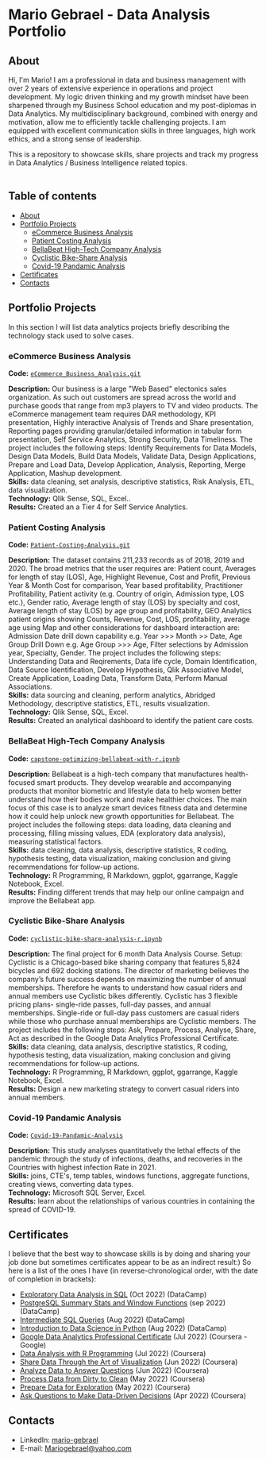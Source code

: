 # Mario Gebrael - Data Analysis Portfolio 

## About

Hi, I'm Mario! I am a professional in data and business management with over 2 years of extensive experience in operations and project development. My logic driven thinking and my growth mindset have been sharpened through my Business School education and my post-diplomas in Data Analytics. My multidisciplinary
background, combined with energy and motivation, allow me to efficiently tackle challenging projects. I am equipped with excellent communication skills in three languages, high work ethics, and a strong sense of leadership. 

This is a repository to showcase skills, share projects and track my progress in Data Analytics / Business Intelligence related topics.  
<br>
  
## Table of contents
- [About](#about)
- [Portfolio Projects](#portfolio-projects)
	+ [eCommerce Business Analysis](#eCommerce-Business-Analysis)
	+ [Patient Costing Analysis](#Patient-Costing-Analysis)
	+ [BellaBeat High-Tech Company Analysis](#bellaBeat-high-tech-company-Analysis)
	+ [Cyclistic Bike-Share Analysis](#cyclistic-bike-share-analysis)
	+ [Covid-19 Pandamic Analysis](#covid-19-pandamic-analysis)
- [Certificates](#certificates)
- [Contacts](#contacts)

## Portfolio Projects
In this section I will list data analytics projects briefly describing the technology stack used to solve cases.

### eCommerce Business Analysis
**Code:** [`eCommerce_Business_Analysis.git`](https://github.com/Mariogebraell/eCommerce_Business_Analysis.git)

**Description:** Our business is a large "Web Based" electonics sales organization. As such out customers are spread across the world and purchase goods that range from mp3 players to TV and video products. The eCommerce management team requires DAR methodology, KPI presentation,  Highly interactive Analysis of Trends and Share presentation, Reporting pages providing granular/detailed information in tabular form presentation,  Self Service Analytics, Strong Security, Data Timeliness.
The project includes the following steps: Identify Requirements for Data Models, Design Data Models, Build Data Models, Validate Data, Design Applications, Prepare and Load Data, Develop Application, Analysis, Reporting, Merge Application, Mashup development.  
**Skills:** data cleaning, set analysis, descriptive statistics, Risk Analysis, ETL, data visualization.  
**Technology:** Qlik Sense, SQL, Excel..  
**Results:** Created an a Tier 4 for Self Service Analytics. 

### Patient Costing Analysis
**Code:** [`Patient-Costing-Analysis.git`](https://github.com/Mariogebraell/Patient-Costing-Analysis.git)

**Description:** The dataset contains 211,233 records as of 2018, 2019 and 2020. The broad metrics that the user requires are: Patient count, Averages for length of stay (LOS), Age, Highlight Revenue, Cost and Profit, Previous Year & Month Cost for comparison, Year based profitability, Practitioner Profitability, Patient activity (e.g. Country of origin, Admission type, LOS etc.), Gender ratio,  Average length of stay (LOS) by specialty and cost, Average length of stay (LOS) by age group and profitability, GEO Analytics patient origins showing Counts, Revenue, Cost, LOS, profitability, average age using Map and other considerations for dashboard interaction are: Admission Date drill down capability e.g. Year >>> Month >> Date, Age Group Drill Down e.g. Age Group >>> Age, Filter selections by Admission year, Specialty, Gender. 
The project includes the following steps: Understanding Data and Reqirements, Data life cycle, Domain Identification, Data Source Identification, Develop Hypothesis, Qlik Associative Model, Create Application, Loading Data, Transform Data, Perform Manual Associations.  
**Skills:**  data sourcing and cleaning, perform analytics, Abridged Methodology, descriptive statistics, ETL, results visualization.  
**Technology:** Qlik Sense, SQL, Excel.  
**Results:** Created an analytical dashboard to identify the patient care costs.  

### BellaBeat High-Tech Company Analysis
**Code:** [`capstone-optimizing-bellabeat-with-r.ipynb`](https://github.com/Mariogebraell/optimizing-bellabeat-with-r.git)

**Description:** Bellabeat is a high-tech company that manufactures health-focused smart products. They develop wearable and accompanying products that monitor biometric and lifestyle data to help women better understand how their bodies work and make healthier choices. The main focus of this case is to analyze smart devices fitness data and determine how it could help unlock new growth opportunities for Bellabeat. 
The project includes the following steps: data loading, data cleaning and processing, filling missing values, EDA (exploratory data analysis), measuring statistical factors.  
**Skills:** data cleaning, data analysis, descriptive statistics, R coding, hypothesis testing, data visualization,  making conclusion and giving recommendations for follow-up actions.  
**Technology:** R Programming, R Markdown, ggplot, ggarrange, Kaggle Notebook, Excel.  
**Results:** Finding different trends that may help our online campaign and improve the Bellabeat app.   

### Cyclistic Bike-Share Analysis 
**Code:** [`cyclistic-bike-share-analysis-r.ipynb`](https://github.com/Mariogebraell/cyclistic-bike-share-analysis.git)

**Description:** The final project for 6 month Data Analysis Course. Setup: Cyclistic is a Chicago-based bike sharing company that features 5,824 bicycles and 692 docking stations. The director of marketing believes the company’s future success depends on maximizing the number of annual memberships. Therefore he wants to understand how casual riders and annual members use Cyclistic bikes differently. Cyclistic has 3 flexible pricing plans- single-ride passes, full-day passes, and annual memberships. Single-ride or full-day pass customers are casual riders while those who purchase annual memberships are Cyclistic members. 
The project includes the following steps: Ask, Prepare, Process, Analyse, Share, Act as described in the Google Data Analytics Professional Certificate.  
**Skills:** data cleaning, data analysis, descriptive statistics, R coding, hypothesis testing, data visualization,  making conclusion and giving recommendations for follow-up actions.  
**Technology:** R Programming, R Markdown, ggplot, ggarrange, Kaggle Notebook, Excel.  
**Results:**  Design a new marketing strategy to convert casual riders into annual members.    



### Covid-19 Pandamic Analysis
**Code:** [`Covid-19-Pandamic-Analysis`](https://github.com/Mariogebraell/Covid-19-Analysis.git)

**Description:** This study analyses quantitatively the lethal effects of the pandemic through the study of infections, deaths, and recoveries in the Countries with highest infection Rate in 2021.  
**Skills:** joins, CTE's, temp tables, windows functions, aggregate functions, creating views, converting data types.  
**Technology:** Microsoft SQL Server, Excel.  
**Results:** learn about the relationships of various countries in containing the spread of COVID-19.


## Certificates
I believe that the best way to showcase skills is by doing and sharing your job done but sometimes certificates appear to be as an indirect result:) So here is a list of the ones I have (in reverse-chronological order, with the date of completion in brackets):
- [Exploratory Data Analysis in SQL](https://www.datacamp.com/statement-of-accomplishment/course/05935202770ef59bf3102a046ab8e13d18251971) (Oct 2022) (DataCamp)
- [PostgreSQL Summary Stats and Window Functions](https://www.datacamp.com/statement-of-accomplishment/course/27d65ec0900b18a636cfa905e1e7849b57956918?raw=1) (sep 2022) (DataCamp)
- [Intermediate SQL Queries](https://www.datacamp.com/statement-of-accomplishment/course/26eb3a5021b42e187ee8a00a018fe9e8e77db03d?raw=1) (Aug 2022) (DataCamp)
- [Introduction to Data Science in Python](https://www.datacamp.com/statement-of-accomplishment/course/a826ed68fd97c790c983237e7d484bb784435010?raw=1) (Aug 2022) (DataCamp)
- [Google Data Analytics Professional Certificate](https://www.coursera.org/account/accomplishments/specialization/certificate/H8R97YRF25HT) (Jul 2022) (Coursera - Google)
- [Data Analysis with R Programming](https://coursera.org/share/23a0261efe547372f27591e2c1bd498d) (Jul 2022) (Coursera)
- [Share Data Through the Art of Visualization](https://coursera.org/share/3882c069b4de537b139033b526c55935) (Jun 2022) (Coursera)
- [Analyze Data to Answer Questions](https://coursera.org/share/8f6c04b1a70ba44570a59686becda4d0) (Jun 2022) (Coursera)
- [Process Data from Dirty to Clean](https://coursera.org/share/e1ae120b1de372575564cfd1f81c2714) (May 2022) (Coursera)
- [Prepare Data for Exploration](https://coursera.org/share/6ea5ec398145b4a6b3328eb934c6aecd) (May 2022) (Coursera)
- [Ask Questions to Make Data-Driven Decisions](https://coursera.org/share/a947c2cc1412d8474c28b3630754afbe) (Apr 2022) (Coursera)




## Contacts
- LinkedIn: [mario-gebrael](https://www.linkedin.com/in/mario-gebrael)
- E-mail: Mariogebrael@yahoo.com











